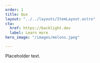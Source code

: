 ```yaml
---
order: 1
title: Qux
layout: "../../layouts/ItemLayout.astro"
cta:
  href: https://backlight.dev
  label: Learn more
hero_image: "/images/melons.jpeg"

---
```

Placeholder text.